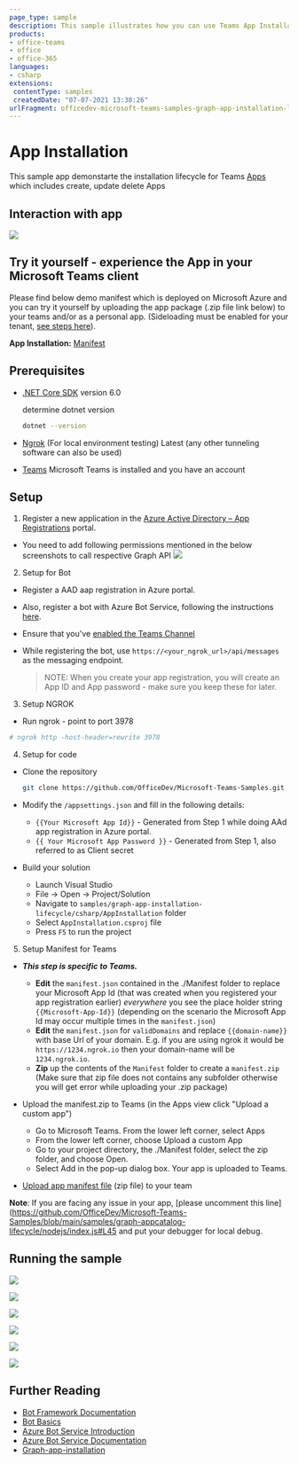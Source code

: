 ```yaml
---
page_type: sample
description: This sample illustrates how you can use Teams App Installation Life Cycle by calling Microsoft Graph APIs.
products:
- office-teams
- office
- office-365
languages:
- csharp
extensions:
 contentType: samples
 createdDate: "07-07-2021 13:38:26"
urlFragment: officedev-microsoft-teams-samples-graph-app-installation-lifecycle-csharp
---
```


# App Installation

This sample app demonstarte the installation lifecycle for Teams [Apps](https://docs.microsoft.com/graph/api/resources/teamsappinstallation?view=graph-rest-1.0) which includes create, update delete Apps

## Interaction with app

![](AppInstallation/Images/GraphAppInstallationLifecycleGif.gif)

## Try it yourself - experience the App in your Microsoft Teams client
Please find below demo manifest which is deployed on Microsoft Azure and you can try it yourself by uploading the app package (.zip file link below) to your teams and/or as a personal app. (Sideloading must be enabled for your tenant, [see steps here](https://docs.microsoft.com/microsoftteams/platform/concepts/build-and-test/prepare-your-o365-tenant#enable-custom-teams-apps-and-turn-on-custom-app-uploading)).

**App Installation:** [Manifest](/samples/graph-app-installation-lifecycle/csharp/demo-manifest/graph-app-installation-lifecycle.zip)

## Prerequisites

- [.NET Core SDK](https://dotnet.microsoft.com/download) version 6.0

  determine dotnet version
  ```bash
  dotnet --version
  ```
- [Ngrok](https://ngrok.com/download) (For local environment testing) Latest (any other tunneling software can also be used)
  
- [Teams](https://teams.microsoft.com) Microsoft Teams is installed and you have an account

## Setup

1. Register a new application in the [Azure Active Directory – App Registrations](https://go.microsoft.com/fwlink/?linkid=2083908) portal.

  - You need to add following permissions mentioned in the below screenshots to call respective Graph   API
    ![](https://user-images.githubusercontent.com/50989436/116188975-e155a300-a745-11eb-9ce5-7f467007e243.png)
    
2. Setup for Bot
  - Register a AAD aap registration in Azure portal.
  - Also, register a bot with Azure Bot Service, following the instructions [here](https://docs.microsoft.com/azure/bot-service/bot-service-quickstart-registration?view=azure-bot-service-3.0).
  - Ensure that you've [enabled the Teams Channel](https://docs.microsoft.com/azure/bot-service/channel-connect-teams?view=azure-bot-service-4.0)
  - While registering the bot, use `https://<your_ngrok_url>/api/messages` as the messaging endpoint.

    > NOTE: When you create your app registration, you will create an App ID and App password - make sure you keep these for later.

3. Setup NGROK
- Run ngrok - point to port 3978

```bash
# ngrok http -host-header=rewrite 3978
```

4. Setup for code

- Clone the repository

    ```bash
    git clone https://github.com/OfficeDev/Microsoft-Teams-Samples.git
    ```

- Modify the `/appsettings.json` and fill in the following details:
  - `{{Your Microsoft App Id}}` - Generated from Step 1 while doing AAd app registration in Azure portal.
  - `{{ Your Microsoft App Password }}` - Generated from Step 1, also referred to as Client secret
  
  
 - Build your solution
   - Launch Visual Studio
   - File -> Open -> Project/Solution
   - Navigate to `samples/graph-app-installation-lifecycle/csharp/AppInstallation` folder
   - Select `AppInstallation.csproj` file
   - Press `F5` to run the project
5. Setup Manifest for Teams
- __*This step is specific to Teams.*__
    - **Edit** the `manifest.json` contained in the ./Manifest folder to replace your Microsoft App Id (that was created when you registered your app registration earlier) *everywhere* you see the place holder string `{{Microsoft-App-Id}}` (depending on the scenario the Microsoft App Id may occur multiple times in the `manifest.json`)
    - **Edit** the `manifest.json` for `validDomains` and replace `{{domain-name}}` with base Url of your domain. E.g. if you are using ngrok it would be `https://1234.ngrok.io` then your domain-name will be `1234.ngrok.io`.
    - **Zip** up the contents of the `Manifest` folder to create a `manifest.zip` (Make sure that zip file does not contains any subfolder otherwise you will get error while uploading your .zip package)

- Upload the manifest.zip to Teams (in the Apps view click "Upload a custom app")
   - Go to Microsoft Teams. From the lower left corner, select Apps
   - From the lower left corner, choose Upload a custom App
   - Go to your project directory, the ./Manifest folder, select the zip folder, and choose Open.
   - Select Add in the pop-up dialog box. Your app is uploaded to Teams.

- [Upload app manifest file](https://docs.microsoft.com/microsoftteams/platform/concepts/deploy-and-publish/apps-upload#load-your-package-into-teams) (zip file) to your team

**Note**: If you are facing any issue in your app, [please uncomment this line](https://github.com/OfficeDev/Microsoft-Teams-Samples/blob/main/samples/graph-appcatalog-lifecycle/nodejs/index.js#L45 and put your debugger for local debug.

## Running the sample

![](AppInstallation/Images/Install.png)

![](AppInstallation/Images/AddAppListTab.png)

![](AppInstallation/Images/ListApp.png)

![](AppInstallation/Images/GetUserApp.png)

![](AppInstallation/Images/AppDescription.png)

![](AppInstallation/Images/DeleteApp.png)

## Further Reading

- [Bot Framework Documentation](https://docs.botframework.com)
- [Bot Basics](https://docs.microsoft.com/azure/bot-service/bot-builder-basics?view=azure-bot-service-4.0)
- [Azure Bot Service Introduction](https://docs.microsoft.com/azure/bot-service/bot-service-overview-introduction?view=azure-bot-service-4.0)
- [Azure Bot Service Documentation](https://docs.microsoft.com/azure/bot-service/?view=azure-bot-service-4.0)
- [Graph-app-installation](https://learn.microsoft.com/microsoftteams/plan-teams-lifecycle)
  
 
  
  
 

